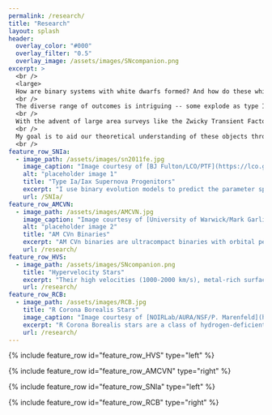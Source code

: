 ```yaml
---
permalink: /research/
title: "Research"
layout: splash
header:
  overlay_color: "#000"
  overlay_filter: "0.5"
  overlay_image: /assets/images/SNcompanion.png
excerpt: >
  <br />
  <large>
  How are binary systems with white dwarfs formed? And how do these white dwarfs interact with their companion stars? </large> <br />
  <br />
  The diverse range of outcomes is intriguing -- some explode as type Ia supernovae, some form gravitational wave sources, some merge as a giant star, and some form the fastest stars in the Galaxy. <br />
  <br />
  With the advent of large area surveys like the Zwicky Transient Factory and accurate astrometry from the Gaia mission, we have only begun to probe these stellar enigma in recent years. <br />
  <br />
  My goal is to aid our theoretical understanding of these objects through stellar modeling and hydrodynamical simulations. <br />
  <br />
feature_row_SNIa:
  - image_path: /assets/images/sn2011fe.jpg
    image_caption: "Image courtesy of [BJ Fulton/LCO/PTF](https://lco.global/news/lco-scientists-use-supernovae-to-make-a-new-measurement-of-the-hubble-constant/)"
    alt: "placeholder image 1"
    title: "Type Ia/Iax Supernova Progenitors"
    excerpt: "I use binary evolution models to predict the parameter space and observable properties of helium star-white dwarf binaries leading to Chandrasekhar mass explosions, and of double white dwarf binaries leading to sub-Chandrasekhar mass explosions."
    url: /SNIa/
feature_row_AMCVN:
  - image_path: /assets/images/AMCVN.jpg
    image_caption: "Image courtesy of [University of Warwick/Mark Garlick](https://warwick.ac.uk/newsandevents/pressreleases/teardrop_star_reveals)"
    alt: "placeholder image 2"
    title: "AM CVn Binaries"
    excerpt: "AM CVn binaries are ultracompact binaries with orbital periods below about an hour, down to 5 minutes, and gravitational sources detectable by space-based missions like LISA. We model the thermal evolution of both white dwarfs in AM CVn binaries, and predict their observable properties for comparison with eclipsing systems discovered from ZTF. "
    url: /research/
feature_row_HVS:
  - image_path: /assets/images/SNcompanion.png
    title: "Hypervelocity Stars"
    excerpt: "Their high velocities (1000-2000 km/s), metal-rich surfaces, and inflated radii support the notion that they are the surviving white dwarf companion stars after a type Ia supernova. I use 3D hydrodynamical models to understand how they were shock-heated by supernova ejecta, and 1D stellar models to model their subsequent evolution."
    url: /research/
feature_row_RCB:
  - image_path: /assets/images/RCB.jpg
    title: "R Corona Borealis Stars"
    image_caption: "Image courtesy of [NOIRLab/AURA/NSF/P. Marenfeld](https://noirlab.edu/public/images/Corona-Borealis/)"
    excerpt: "R Corona Borealis stars are a class of hydrogen-deficient, carbon-rich stars. They are believed to be merger products between a helium white dwarf and a carbon-oxygen white dwarf. They exhibit pulsation periods typically between 30 and 100 days. I use stellar models to investigate their pulsation properties. "
    url: /research/
---
```


{% include feature_row id="feature_row_HVS" type="left" %}

{% include feature_row id="feature_row_AMCVN" type="right" %}

{% include feature_row id="feature_row_SNIa" type="left" %}

{% include feature_row id="feature_row_RCB" type="right" %}











